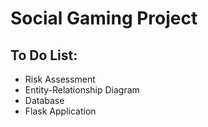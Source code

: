 # Social Gaming Project
## To Do List:
* Risk Assessment
* Entity-Relationship Diagram
* Database
* Flask Application
